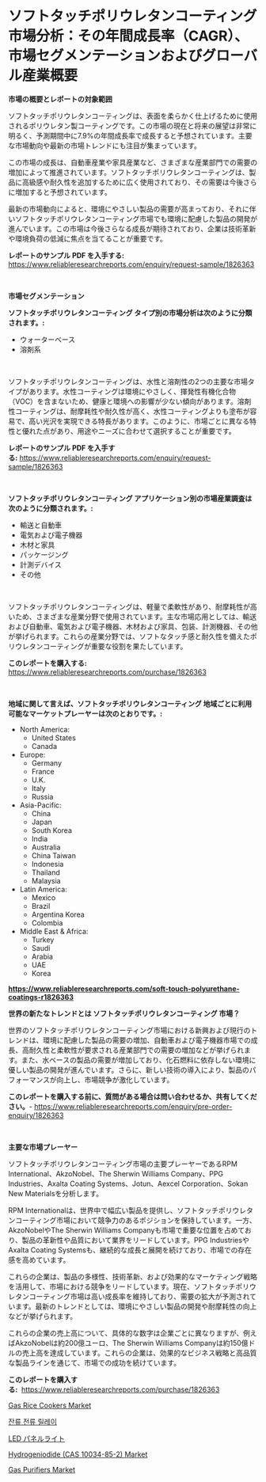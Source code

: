 <p><h1>ソフトタッチポリウレタンコーティング市場分析：その年間成長率（CAGR）、市場セグメンテーションおよびグローバル産業概要</h1></p><p><strong>市場の概要とレポートの対象範囲</strong></p>
<p><p>ソフトタッチポリウレタンコーティングは、表面を柔らかく仕上げるために使用されるポリウレタン製コーティングです。この市場の現在と将来の展望は非常に明るく、予測期間中に7.9%の年間成長率で成長すると予想されています。主要な市場動向や最新の市場トレンドにも注目が集まっています。</p><p>この市場の成長は、自動車産業や家具産業など、さまざまな産業部門での需要の増加によって推進されています。ソフトタッチポリウレタンコーティングは、製品に高級感や耐久性を追加するために広く使用されており、その需要は今後さらに増加すると予想されています。</p><p>最新の市場動向によると、環境にやさしい製品の需要が高まっており、それに伴いソフトタッチポリウレタンコーティング市場でも環境に配慮した製品の開発が進んでいます。この市場は今後さらなる成長が期待されており、企業は技術革新や環境負荷の低減に焦点を当てることが重要です。</p></p>
<p><strong>レポートのサンプル PDF を入手する:</strong> <a href="https://www.reliableresearchreports.com/enquiry/request-sample/1826363">https://www.reliableresearchreports.com/enquiry/request-sample/1826363</a></p>
<p>&nbsp;</p>
<p><strong>市場セグメンテーション</strong></p>
<p><strong>ソフトタッチポリウレタンコーティング タイプ別の市場分析は次のように分類されます。:</strong></p>
<p><ul><li>ウォーターベース</li><li>溶剤系</li></ul></p>
<p>&nbsp;</p>
<p><p>ソフトタッチポリウレタンコーティングは、水性と溶剤性の2つの主要な市場タイプがあります。水性コーティングは環境にやさしく、揮発性有機化合物（VOC）を含まないため、健康と環境への影響が少ない傾向があります。溶剤性コーティングは、耐摩耗性や耐久性が高く、水性コーティングよりも塗布が容易で、高い光沢を実現できる特長があります。このように、市場ごとに異なる特性と優れた点があり、用途やニーズに合わせて選択することが重要です。</p></p>
<p><strong>レポートのサンプル PDF を入手する:</strong>&nbsp;<a href="https://www.reliableresearchreports.com/enquiry/request-sample/1826363">https://www.reliableresearchreports.com/enquiry/request-sample/1826363</a></p>
<p>&nbsp;</p>
<p><strong> ソフトタッチポリウレタンコーティング アプリケーション別の市場産業調査は次のように分類されます。:</strong></p>
<p><ul><li>輸送と自動車</li><li>電気および電子機器</li><li>木材と家具</li><li>パッケージング</li><li>計測デバイス</li><li>その他</li></ul></p>
<p>&nbsp;</p>
<p><p>ソフトタッチポリウレタンコーティングは、軽量で柔軟性があり、耐摩耗性が高いため、さまざまな産業分野で使用されています。主な市場応用としては、輸送および自動車、電気および電子機器、木材および家具、包装、計測機器、その他が挙げられます。これらの産業分野では、ソフトなタッチ感と耐久性を備えたポリウレタンコーティングが重要な役割を果たしています。</p></p>
<p><strong>このレポートを購入する:</strong>&nbsp; <a href="https://www.reliableresearchreports.com/purchase/1826363">https://www.reliableresearchreports.com/purchase/1826363</a></p>
<p>&nbsp;</p>
<p><strong>地域に関して言えば、ソフトタッチポリウレタンコーティング 地域ごとに利用可能なマーケットプレーヤーは次のとおりです。:</strong></p>
<p><ul>
    <li>
        North America:
        <ul>
            <li>United States</li>
            <li>Canada</li>
        </ul>
    </li>
    <li>
        Europe:
        <ul>
            <li>Germany</li>
            <li>France</li>
            <li>U.K.</li>
            <li>Italy</li>
            <li>Russia</li>
        </ul>
    </li>
    <li>
        Asia-Pacific:
        <ul>
            <li>China</li>
            <li>Japan</li>
            <li>South Korea</li>
            <li>India</li>
            <li>Australia</li>
            <li>China Taiwan</li>
            <li>Indonesia</li>
            <li>Thailand</li>
            <li>Malaysia</li>
        </ul>
    </li>
    <li>
        Latin America:
        <ul>
            <li>Mexico</li>
            <li>Brazil</li>
            <li>Argentina Korea</li>
            <li>Colombia</li>
        </ul>
    </li>
    <li>
        Middle East & Africa:
        <ul>
            <li>Turkey</li>
            <li>Saudi</li>
            <li>Arabia</li>
            <li>UAE</li>
            <li>Korea</li>
        </ul>
    </li>
    </ul></p>
<p><strong><a href="https://www.reliableresearchreports.com/soft-touch-polyurethane-coatings-r1826363">https://www.reliableresearchreports.com/soft-touch-polyurethane-coatings-r1826363</a></strong>&nbsp;</p>
<p><strong>世界の新たなトレンドとは ソフトタッチポリウレタンコーティング 市場？</strong></p>
<p><p>世界のソフトタッチポリウレタンコーティング市場における新興および現行のトレンドは、環境に配慮した製品の需要の増加、自動車および電子機器市場での成長、高耐久性と柔軟性が要求される産業部門での需要の増加などが挙げられます。また、水ベースの製品の需要が増加しており、化石燃料に依存しない環境に優しい製品の開発が進んでいます。さらに、新しい技術の導入により、製品のパフォーマンスが向上し、市場競争が激化しています。</p></p>
<p><strong>このレポートを購入する前に、質問がある場合は問い合わせるか、共有してください。</strong>- <a href="https://www.reliableresearchreports.com/enquiry/pre-order-enquiry/1826363">https://www.reliableresearchreports.com/enquiry/pre-order-enquiry/1826363</a></p>
<p>&nbsp;</p>
<p><strong>主要な市場プレーヤー</strong></p>
<p><p>ソフトタッチポリウレタンコーティング市場の主要プレーヤーであるRPM International、AkzoNobel、The Sherwin Williams Company、PPG Industries、Axalta Coating Systems、Jotun、Aexcel Corporation、Sokan New Materialsを分析します。</p><p>RPM Internationalは、世界中で幅広い製品を提供し、ソフトタッチポリウレタンコーティング市場において競争力のあるポジションを保持しています。一方、AkzoNobelやThe Sherwin Williams Companyも市場で重要な位置を占めており、製品の革新性や品質において業界をリードしています。PPG IndustriesやAxalta Coating Systemsも、継続的な成長と展開を続けており、市場での存在感を高めています。</p><p>これらの企業は、製品の多様性、技術革新、および効果的なマーケティング戦略を活用して、市場における競争をリードしています。現在、ソフトタッチポリウレタンコーティング市場は高い成長率を維持しており、需要の拡大が予測されています。最新のトレンドとしては、環境にやさしい製品の開発や耐摩耗性の向上などが挙げられます。</p><p>これらの企業の売上高について、具体的な数字は企業ごとに異なりますが、例えばAkzoNobelは約200億ユーロ、The Sherwin Williams Companyは約150億ドルの売上高を達成しています。これらの企業は、効果的なビジネス戦略と高品質な製品ラインを通じて、市場での成功を続けています。</p></p>
<p><strong>このレポートを購入する:</strong>&nbsp;&nbsp;<a href="https://www.reliableresearchreports.com/purchase/1826363">https://www.reliableresearchreports.com/purchase/1826363</a></p>
<p><p><a href="https://github.com/okotobwrhuteie/Market-Research-Report-List-2/blob/main/gas-rice-cookers-market.md">Gas Rice Cookers Market</a></p><p><a href="https://medium.com/@lolitanader1/%EC%9E%94%EB%A5%98-%EC%A0%84%EB%A5%98%EB%A6%B4%EB%A0%88%EC%9D%B4-%EC%8B%9C%EC%9E%A5-%EC%A0%90%EC%9C%A0%EC%9C%A8-%EB%B3%80%ED%99%94-%EB%B0%8F-%EC%8B%9C%EC%9E%A5-%EC%84%B1%EC%9E%A5-%ED%8A%B8%EB%A0%8C%EB%93%9C-2024-2031-d1b25e852870">잔류 전류 릴레이</a></p><p><a href="https://github.com/SarahFahey88/Market-Research-Report-List-1/blob/main/499957931981.md">LED パネルライト</a></p><p><a href="https://www.linkedin.com/pulse/hydrogeniodide-cas-10034-85-2-market-size-2024-2031-global-h8dgf?trackingId=CwjJHELZoWrc9t86FGFfNw%3D%3D">Hydrogeniodide (CAS 10034-85-2) Market</a></p><p><a href="https://www.linkedin.com/pulse/gas-purifiers-market-challenges-opportunities-growth-drivers-rj5bf?trackingId=a3WBmr6Ar%2BwstgWaKyAS7A%3D%3D">Gas Purifiers Market</a></p></p>